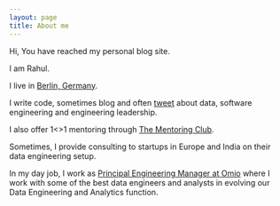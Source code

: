 ```yaml
---
layout: page
title: About me 
---
```


Hi, You have reached my personal blog site. 

I am Rahul.

I live in [Berlin, Germany](https://en.wikipedia.org/wiki/Berlin).

I write code, sometimes blog and often [tweet](https://twitter.com/rahulj51) about data, software engineering and engineering leadership.

I also offer 1<>1 mentoring through [The Mentoring Club](https://www.mentoring-club.com/the-mentors/rahul-jain). 

Sometimes, I provide consulting to startups in Europe and India on their data engineering setup.

In my day job, I work as [Principal Engineering Manager at Omio](https://www.linkedin.com/in/rahul-jain-83055b45/) where I work with some of the best data engineers and analysts in evolving our Data Engineering and Analytics function.


